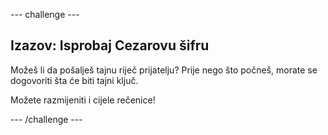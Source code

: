 \--- challenge \---

## Izazov: Isprobaj Cezarovu šifru

Možeš li da pošalješ tajnu riječ prijatelju? Prije nego što počneš, morate se dogovoriti šta će biti tajni ključ.

Možete razmijeniti i cijele rečenice!

\--- /challenge \---